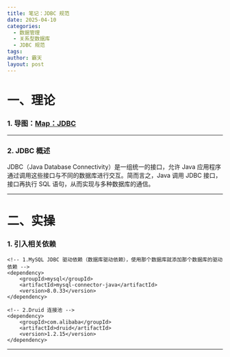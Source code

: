 ```yaml
---
title: 笔记：JDBC 规范
date: 2025-04-10
categories:
  - 数据管理
  - 关系型数据库
  - JDBC 规范
tags: 
author: 霸天
layout: post
---
```

# 一、理论

### 1. 导图：[Map：JDBC](Map：JDBC.xmind)

---


### 2. JDBC 概述

JDBC（Java Database Connectivity）是一组统一的接口，允许 Java 应用程序通过调用这些接口与不同的数据库进行交互。简而言之，Java 调用 JDBC 接口，接口再执行 SQL 语句，从而实现与多种数据库的通信。

---


# 二、实操

### 1. 引入相关依赖
```
<!-- 1.MySQL JDBC 驱动依赖（数据库驱动依赖），使用那个数据库就添加那个数据库的驱动依赖 -->
<dependency>
    <groupId>mysql</groupId>
    <artifactId>mysql-connector-java</artifactId>
    <version>8.0.33</version> 
</dependency>

<!-- 2.Druid 连接池 -->
<dependency>
    <groupId>com.alibaba</groupId>
    <artifactId>druid</artifactId>
    <version>1.2.15</version>
</dependency>
```

---




















